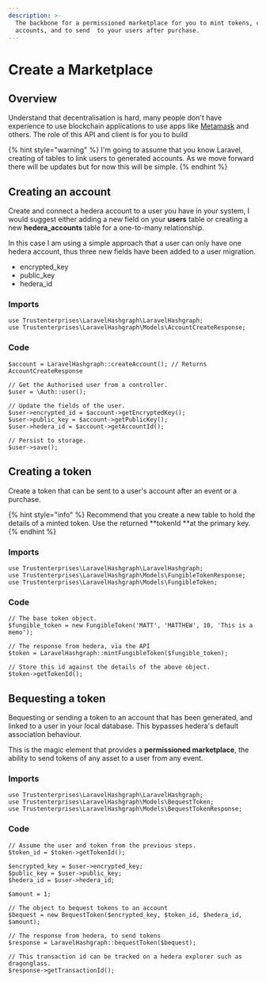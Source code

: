```yaml
---
description: >-
  The backbone for a permissioned marketplace for you to mint tokens, create
  accounts, and to send  to your users after purchase.
---
```


# Create a Marketplace

## Overview

Understand that decentralisation is hard, many people don't have experience to use blockchain applications to use apps like [Metamask](https://metamask.io) and others. The role of this API and client is for you to build 

{% hint style="warning" %}
I'm going to assume that you know Laravel, creating of tables to link users to generated accounts. As we move forward there will be updates but for now this will be simple.
{% endhint %}

## Creating an account

Create and connect a hedera account to a user you have in your system, I would suggest either adding a new field on your **users** table or creating a new **hedera_accounts** table for a one-to-many relationship.

In this case I am using a simple approach that a user can only have one hedera account, thus three new fields have been added to a user migration.

* encrypted_key
* public_key
* hedera_id

### Imports

```
use Trustenterprises\LaravelHashgraph\LaravelHashgraph;
use Trustenterprises\LaravelHashgraph\Models\AccountCreateResponse;
```

### Code

```
$account = LaravelHashgraph::createAccount(); // Returns AccountCreateResponse

// Get the Authorised user from a controller.
$user = \Auth::user();

// Update the fields of the user.
$user->encrypted_id = $account->getEncryptedKey();
$user->public_key = $account->getPublicKey();
$user->hedera_id = $account->getAccountId();

// Persist to storage.
$user->save();
```

## Creating a token

Create a token that can be sent to a user's account after an event or a purchase.

{% hint style="info" %}
Recommend that you create a new table to hold the details of a minted token. Use the returned **tokenId **at the primary key.
{% endhint %}

### Imports

```
use Trustenterprises\LaravelHashgraph\LaravelHashgraph;
use Trustenterprises\LaravelHashgraph\Models\FungibleTokenResponse;
use Trustenterprises\LaravelHashgraph\Models\FungibleToken;
```

### Code

```
// The base token object.
$fungible_token = new FungibleToken('MATT', 'MATTHEW', 10, 'This is a memo');

// The response from hedera, via the API
$token = LaravelHashgraph::mintFungibleToken($fungible_token);

// Store this id against the details of the above object.
$token->getTokenId();
```

## Bequesting a token

Bequesting or sending a token to an account that has been generated, and linked to a user in your local database. This bypasses hedera's default association behaviour.

This is the magic element that provides a **permissioned marketplace**, the ability to send tokens of any asset to a user from any event. 

### Imports

```
use Trustenterprises\LaravelHashgraph\LaravelHashgraph;
use Trustenterprises\LaravelHashgraph\Models\BequestToken;
use Trustenterprises\LaravelHashgraph\Models\BequestTokenResponse;
```

### Code

```
// Assume the user and token from the previous steps.
$token_id = $token->getTokenId();

$encrypted_key = $user->encrypted_key;
$public_key = $user->public_key;
$hedera_id = $user->hedera_id;

$amount = 1;

// The object to bequest tokens to an account
$bequest = new BequestToken($encrypted_key, $token_id, $hedera_id, $amount);

// The response from hedera, to send tokens
$response = LaravelHashgraph::bequestToken($bequest);

// This transaction id can be tracked on a hedera explorer such as dragonglass.
$response->getTransactionId();

```
